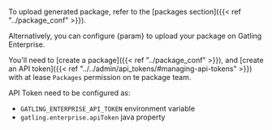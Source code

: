 To upload generated package, refer to the [packages section]({{< ref "../package_conf" >}}).

Alternatively, you can configure {param} to upload your package on Gatling Enterprise.

You'll need to [create a package]({{< ref "../package_conf" >}}), and [create an API token]({{< ref "../../admin/api_tokens/#managing-api-tokens" >}}) with at lease `Packages` permission on te package team.

API Token need to be configured as:
- `GATLING_ENTERPRISE_API_TOKEN` environment variable
- `gatling.enterprise.apiToken` java property